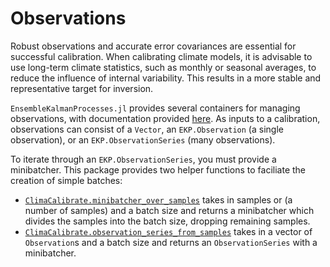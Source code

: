 # Observations

Robust observations and accurate error covariances are essential for successful calibration. When calibrating climate models, it is advisable to use long-term climate statistics, such as monthly or seasonal averages, to reduce the influence of internal variability. This results in a more stable and representative target for inversion.

`EnsembleKalmanProcesses.jl` provides several containers for managing observations, with documentation provided [here](https://clima.github.io/EnsembleKalmanProcesses.jl/dev/observations/).
As inputs to a calibration, observations can consist of a `Vector`, an `EKP.Observation` (a single observation), or an `EKP.ObservationSeries` (many observations).

To iterate through an `EKP.ObservationSeries`, you must provide a minibatcher. This package provides two helper functions to faciliate the creation of simple batches:

- [`ClimaCalibrate.minibatcher_over_samples`](@ref) takes in samples or (a number of samples) and a batch size and returns a minibatcher which divides the samples into the batch size, dropping remaining samples.
- [`ClimaCalibrate.observation_series_from_samples`](@ref) takes in a vector of `Observation`s and a batch size and returns an `ObservationSeries` with a minibatcher.
